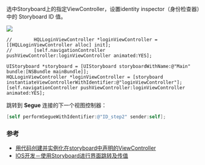 选中Storyboard上的指定ViewController，设置identity inspector（身份检查器）中的 Storyboard ID 值。

![](http://upload-images.jianshu.io/upload_images/2648731-1481ac3ecd312c25.jpg?imageMogr2/auto-orient/strip%7CimageView2/2/w/1240)

```
//        HQLLoginViewController *loginViewController = [[HQLLoginViewController alloc] init];
//        [self.navigationController pushViewController:loginViewController animated:YES];

UIStoryboard *storyboard = [UIStoryboard storyboardWithName:@"Main" bundle:[NSBundle mainBundle]];
HQLLoginViewController *loginViewController = [storyboard instantiateViewControllerWithIdentifier:@"loginViewController"];
[self.navigationController pushViewController:loginViewController animated:YES];
```

跳转到 **Segue** 连接的下一个视图控制器：
```Objective-C
[self performSegueWithIdentifier:@"ID_step2" sender:self];
```

### 参考
* [用代码创建并实例化在storyboard中声明的ViewController  ](http://blog.csdn.net/kyfxbl/article/details/17687265)
* [IOS开发－使用Storyboard进行界面跳转及传值](http://www.jianshu.com/p/88d6173665f4)
